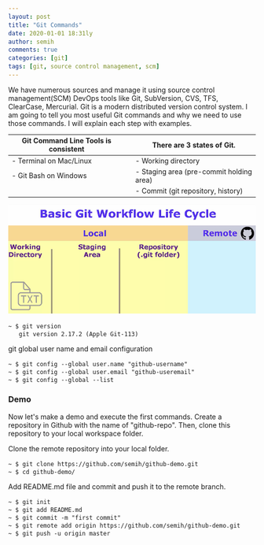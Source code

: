 ```yaml
---
layout: post
title: "Git Commands"
date: 2020-01-01 18:31ly
author: semih
comments: true
categories: [git]
tags: [git, source control management, scm]
---
```

We have numerous sources and manage it using source control management(SCM) DevOps tools like Git, SubVersion, CVS, TFS, ClearCase, Mercurial. Git is a modern distributed version control system. I am going to tell you most useful Git commands and why we need to use those commands. I will explain each step with examples.


| Git Command Line Tools is consistent | | There are 3 states of Git. |
| ------------ |-----| ------------ |
| - Terminal on Mac/Linux  |  |  - Working directory |
| - Git Bash on Windows | | - Staging area (pre-commit holding area) |
|   |  | - Commit (git repository, history) |

![image](/assets/images/basic-git-workflow-lifecycle.png)

```shell
~ $ git version
   git version 2.17.2 (Apple Git-113)
```
git global user name and email configuration
```shell
~ $ git config --global user.name "github-username"
~ $ git config --global user.email "github-useremail"
~ $ git config --global --list
```
### Demo
Now let's make a demo and execute the first commands.
Create a repository in Github with the name of "github-repo". Then, clone this repository to your local workspace folder.

Clone the remote repository into your local folder.
```shell
~ $ git clone https://github.com/semih/github-demo.git
~ $ cd github-demo/
```
Add README.md file and commit and push it to the remote branch.
```shell
~ $ git init
~ $ git add README.md
~ $ git commit -m "first commit"
~ $ git remote add origin https://github.com/semih/github-demo.git
~ $ git push -u origin master
```
